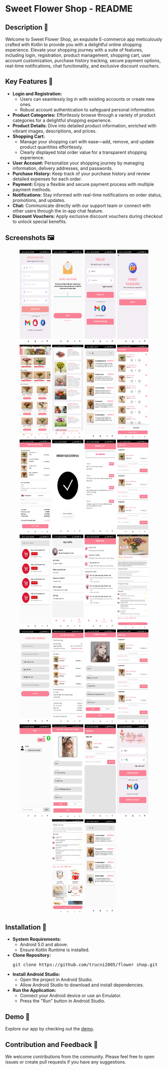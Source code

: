 <!DOCTYPE html>
<html lang="en">
<body>

  <h1>Sweet Flower Shop - README</h1>
  <h2>Description 🌸</h2>
  <p>
    Welcome to Sweet Flower Shop, an exquisite E-commerce app meticulously crafted with Kotlin to provide you
    with a delightful online shopping experience. Elevate your shopping journey with a suite of features,
    including login, registration, product management, shopping cart, user account customization,
    purchase history tracking, secure payment options, real-time notifications, chat functionality, and
    exclusive discount vouchers.
  </p>

  <h2>Key Features 🔑</h2>
  <ul>
    <li>
      <strong>Login and Registration:</strong>
      <ul>
        <li>Users can seamlessly log in with existing accounts or create new ones.</li>
        <li>Robust account authentication to safeguard personal information.</li>
      </ul>
    </li>
    <li>
      <strong>Product Categories:</strong> Effortlessly browse through a variety of product categories for a delightful shopping experience.
    </li>
    <li>
      <strong>Product Details:</strong> Dive into detailed product information, enriched with vibrant images, descriptions, and prices.
    </li>
    <li>
      <strong>Shopping Cart:</strong>
      <ul>
        <li>Manage your shopping cart with ease—add, remove, and update product quantities effortlessly.</li>
        <li>Clearly displayed total order value for a transparent shopping experience.</li>
      </ul>
    </li>
    <li>
      <strong>User Account:</strong> Personalize your shopping journey by managing information, delivery addresses, and passwords.
    </li>
    <li>
      <strong>Purchase History:</strong> Keep track of your purchase history and review detailed expenses for each order.
    </li>
    <li>
      <strong>Payment:</strong> Enjoy a flexible and secure payment process with multiple payment methods.
    </li>
    <li>
      <strong>Notifications:</strong> Stay informed with real-time notifications on order status, promotions, and updates.
    </li>
    <li>
      <strong>Chat:</strong> Communicate directly with our support team or connect with other users through the in-app chat feature.
    </li>
    <li>
      <strong>Discount Vouchers:</strong> Apply exclusive discount vouchers during checkout to unlock special benefits.
    </li>
  </ul>

 <h2>Screenshots 🖼️</h2>
<p align="center">
  <img src="screenshots/1.jpg" alt="Screenshot 1" width="100" height="300">
  <img src="screenshots/2.jpg" alt="Screenshot 2" width="100" height="300">
  <img src="screenshots/3.jpg" alt="Screenshot 3" width="100" height="300">
  <img src="screenshots/4.jpg" alt="Screenshot 4" width="100" height="300">
  <img src="screenshots/5.jpg" alt="Screenshot 5" width="100" height="300">
  <img src="screenshots/6.jpg" alt="Screenshot 6" width="100" height="300">
  <img src="screenshots/7.jpg" alt="Screenshot 7" width="100" height="300">
  <img src="screenshots/8.jpg" alt="Screenshot 8" width="100" height="300">
  <img src="screenshots/9.jpg" alt="Screenshot 9" width="100" height="300">
  <img src="screenshots/10.jpg" alt="Screenshot 10" width="100" height="300">
  <img src="screenshots/11.jpg" alt="Screenshot 11" width="100" height="300">
  <img src="screenshots/12.jpg" alt="Screenshot 12" width="100" height="300">
  <img src="screenshots/13.jpg" alt="Screenshot 13" width="100" height="300">
  <img src="screenshots/14.jpg" alt="Screenshot 14" width="100" height="300">
  <img src="screenshots/15.jpg" alt="Screenshot 15" width="100" height="300">
  <img src="screenshots/16.jpg" alt="Screenshot 16" width="100" height="300">
  <img src="screenshots/17.jpg" alt="Screenshot 17" width="100" height="300">
  <img src="screenshots/18.jpg" alt="Screenshot 18" width="100" height="300">
  <img src="screenshots/19.jpg" alt="Screenshot 19" width="100" height="300">
  <img src="screenshots/20.jpg" alt="Screenshot 20" width="100" height="300">
  <img src="screenshots/21.jpg" alt="Screenshot 21" width="100" height="300">
  <img src="screenshots/22.jpg" alt="Screenshot 18" width="100" height="300">
  <img src="screenshots/23.jpg" alt="Screenshot 19" width="100" height="300">
  <img src="screenshots/24.jpg" alt="Screenshot 20" width="100" height="300">
  <img src="screenshots/25.jpg" alt="Screenshot 21" width="100" height="300">
  <img src="screenshots/26.jpg" alt="Screenshot 21" width="100" height="300">
</p>



  <h2>Installation 🚀</h2>
  <ul>
    <li>
      <strong>System Requirements:</strong>
      <ul>
        <li>Android 5.0 and above.</li>
        <li>Ensure Kotlin Runtime is installed.</li>
      </ul>
    </li>
    <li>
      <strong>Clone Repository:</strong>
      <pre>git clone https://github.com/trucni2005/flower_shop.git</pre>
    </li>
    <li>
      <strong>Install Android Studio:</strong>
      <ul>
        <li>Open the project in Android Studio.</li>
        <li>Allow Android Studio to download and install dependencies.</li>
      </ul>
    </li>
    <li>
      <strong>Run the Application:</strong>
      <ul>
        <li>Connect your Android device or use an Emulator.</li>
        <li>Press the "Run" button in Android Studio.</li>
      </ul>
    </li>
  </ul>

  <h2>Demo 🎥</h2>
  <p>Explore our app by checking out the <a href="https://youtu.be/1Rcgd03Oy64">demo</a>.</p>

  <h2>Contribution and Feedback 🤝</h2>
  <p>We welcome contributions from the community. Please feel free to open issues or create pull requests if you have any suggestions.</p>
</body>

</html>
